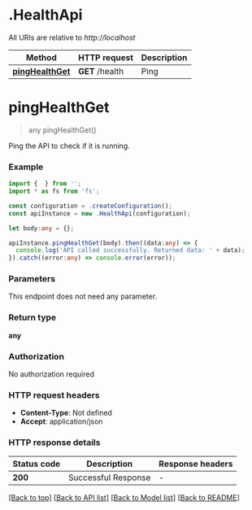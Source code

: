 # .HealthApi

All URIs are relative to *http://localhost*

Method | HTTP request | Description
------------- | ------------- | -------------
[**pingHealthGet**](HealthApi.md#pingHealthGet) | **GET** /health | Ping


# **pingHealthGet**
> any pingHealthGet()

Ping the API to check if it is running.

### Example


```typescript
import {  } from '';
import * as fs from 'fs';

const configuration = .createConfiguration();
const apiInstance = new .HealthApi(configuration);

let body:any = {};

apiInstance.pingHealthGet(body).then((data:any) => {
  console.log('API called successfully. Returned data: ' + data);
}).catch((error:any) => console.error(error));
```


### Parameters
This endpoint does not need any parameter.


### Return type

**any**

### Authorization

No authorization required

### HTTP request headers

 - **Content-Type**: Not defined
 - **Accept**: application/json


### HTTP response details
| Status code | Description | Response headers |
|-------------|-------------|------------------|
**200** | Successful Response |  -  |

[[Back to top]](#) [[Back to API list]](README.md#documentation-for-api-endpoints) [[Back to Model list]](README.md#documentation-for-models) [[Back to README]](README.md)


